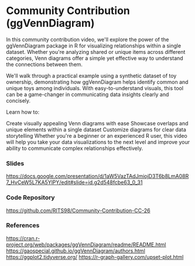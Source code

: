 # Community Contribution (ggVennDiagram)

In this community contribution video, we'll explore the power of the ggVennDiagram package in R for visualizing relationships within a single dataset. Whether you're analyzing shared or unique items across different categories, Venn diagrams offer a simple yet effective way to understand the connections between them.

We'll walk through a practical example using a synthetic dataset of toy ownership, demonstrating how ggVennDiagram helps identify common and unique toys among individuals. With easy-to-understand visuals, this tool can be a game-changer in communicating data insights clearly and concisely.

Learn how to:

Create visually appealing Venn diagrams with ease
Showcase overlaps and unique elements within a single dataset
Customize diagrams for clear data storytelling
Whether you're a beginner or an experienced R user, this video will help you take your data visualizations to the next level and improve your ability to communicate complex relationships effectively.

### Slides 
https://docs.google.com/presentation/d/1aW5VazTAdJmiojD3T6b8LmA08R7_HvCeW5L7KA5YlPY/edit#slide=id.g2d548fcbe63_0_31

### Code Repository
https://github.com/RITS98/Community-Contribution-CC-26

### References
https://cran.r-project.org/web/packages/ggVennDiagram/readme/README.html
https://gaospecial.github.io/ggVennDiagram/authors.html
https://ggplot2.tidyverse.org/
https://r-graph-gallery.com/upset-plot.html
